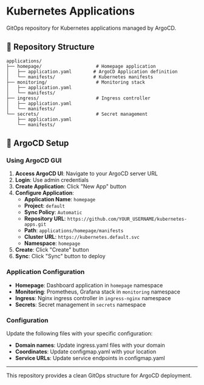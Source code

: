 # Kubernetes Applications

GitOps repository for Kubernetes applications managed by ArgoCD.

## 📁 Repository Structure

```
applications/
├── homepage/                    # Homepage application
│   ├── application.yaml        # ArgoCD Application definition
│   └── manifests/              # Kubernetes manifests
├── monitoring/                  # Monitoring stack
│   ├── application.yaml
│   └── manifests/
├── ingress/                     # Ingress controller
│   ├── application.yaml
│   └── manifests/
└── secrets/                     # Secret management
    ├── application.yaml
    └── manifests/
```

## 🚀 ArgoCD Setup

### Using ArgoCD GUI

1. **Access ArgoCD UI**: Navigate to your ArgoCD server URL
2. **Login**: Use admin credentials
3. **Create Application**: Click "New App" button
4. **Configure Application**:
   - **Application Name**: `homepage`
   - **Project**: `default`
   - **Sync Policy**: `Automatic`
   - **Repository URL**: `https://github.com/YOUR_USERNAME/kubernetes-apps.git`
   - **Path**: `applications/homepage/manifests`
   - **Cluster URL**: `https://kubernetes.default.svc`
   - **Namespace**: `homepage`
5. **Create**: Click "Create" button
6. **Sync**: Click "Sync" button to deploy

### Application Configuration

- **Homepage**: Dashboard application in `homepage` namespace
- **Monitoring**: Prometheus, Grafana stack in `monitoring` namespace  
- **Ingress**: Nginx ingress controller in `ingress-nginx` namespace
- **Secrets**: Secret management in `secrets` namespace

### Configuration

Update the following files with your specific configuration:
- **Domain names**: Update ingress.yaml files with your domain
- **Coordinates**: Update configmap.yaml with your location
- **Service URLs**: Update service endpoints in configmap.yaml

---

This repository provides a clean GitOps structure for ArgoCD deployment.